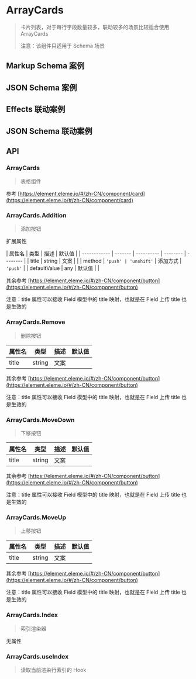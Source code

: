 # ArrayCards

> 卡片列表，对于每行字段数量较多，联动较多的场景比较适合使用 ArrayCards
>
> 注意：该组件只适用于 Schema 场景

## Markup Schema 案例

<dumi-previewer demoPath="guide/array-cards/markup-schema" />

## JSON Schema 案例

<dumi-previewer demoPath="guide/array-cards/json-schema" />

## Effects 联动案例

<dumi-previewer demoPath="guide/array-cards/effects-markup-schema" />

## JSON Schema 联动案例

<dumi-previewer demoPath="guide/array-cards/effects-json-schema" />

## API

### ArrayCards

> 表格组件

参考 [https://element.eleme.io/#/zh-CN/component/card](https://element.eleme.io/#/zh-CN/component/card)

### ArrayCards.Addition

> 添加按钮

扩展属性

| 属性名       | 类型    | 描述       | 默认值   |
| ------------ | ------- | ---------- | -------- | -------- |
| title        | string  | 文案       |          |
| method       | `'push' | 'unshift'` | 添加方式 | `'push'` |
| defaultValue | any     | 默认值     |          |

其余参考 [https://element.eleme.io/#/zh-CN/component/button](https://element.eleme.io/#/zh-CN/component/button)

注意：title 属性可以接收 Field 模型中的 title 映射，也就是在 Field 上传 title 也是生效的

### ArrayCards.Remove

> 删除按钮

| 属性名 | 类型   | 描述 | 默认值 |
| ------ | ------ | ---- | ------ |
| title  | string | 文案 |        |

其余参考 [https://element.eleme.io/#/zh-CN/component/button](https://element.eleme.io/#/zh-CN/component/button)

注意：title 属性可以接收 Field 模型中的 title 映射，也就是在 Field 上传 title 也是生效的

### ArrayCards.MoveDown

> 下移按钮

| 属性名 | 类型   | 描述 | 默认值 |
| ------ | ------ | ---- | ------ |
| title  | string | 文案 |        |

其余参考 [https://element.eleme.io/#/zh-CN/component/button](https://element.eleme.io/#/zh-CN/component/button)

注意：title 属性可以接收 Field 模型中的 title 映射，也就是在 Field 上传 title 也是生效的

### ArrayCards.MoveUp

> 上移按钮

| 属性名 | 类型   | 描述 | 默认值 |
| ------ | ------ | ---- | ------ |
| title  | string | 文案 |        |

其余参考 [https://element.eleme.io/#/zh-CN/component/button](https://element.eleme.io/#/zh-CN/component/button)

注意：title 属性可以接收 Field 模型中的 title 映射，也就是在 Field 上传 title 也是生效的

### ArrayCards.Index

> 索引渲染器

无属性

### ArrayCards.useIndex

> 读取当前渲染行索引的 Hook
